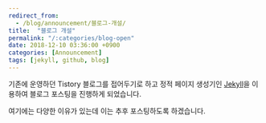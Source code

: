 ```yaml
---
redirect_from:
  - /blog/announcement/블로그-개설/
title:  "블로그 개설"
permalink: "/:categories/blog-open"
date: 2018-12-10 03:36:00 +0900
categories: [Announcement]
tags: [jekyll, github, blog]
---
```


기존에 운영하던 Tistory 블로그를 접어두기로 하고 정적 페이지 생성기인 [Jekyll](https://jekyllrb.com/)을 이용하여 블로그 포스팅을 진행하게 되었습니다.

여기에는 다양한 이유가 있는데 이는 추후 포스팅하도록 하겠습니다.

